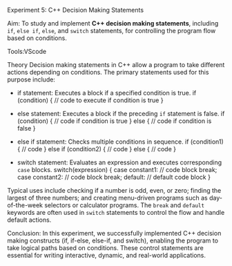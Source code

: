 Experiment 5: C++ Decision Making Statements

Aim:
To study and implement **C++ decision making statements**, including `if`, `else if`, `else`, and `switch` statements, for controlling the program flow based on conditions.

Tools:VScode

Theory
Decision making statements in C++ allow a program to take different actions depending on conditions. The primary statements used for this purpose include:

- if statement: Executes a block if a specified condition is true.
    if (condition) {
        // code to execute if condition is true
    }
  
- else statement: Executes a block if the preceding `if` statement is false.
    if (condition) {
        // code if condition is true
    } else {
        // code if condition is false
    }
- else if statement: Checks multiple conditions in sequence.
    if (condition1) {
        // code
    } else if (condition2) {
        // code
    } else {
        // code
    }
    
- switch statement: Evaluates an expression and executes corresponding `case` blocks.
    switch(expression) {
        case constant1:
            // code block
            break;
        case constant2:
            // code block
            break;
        default:
            // default code block
    }
    
Typical uses include checking if a number is odd, even, or zero; finding the largest of three numbers; and creating menu-driven programs such as day-of-the-week selectors or calculator programs. The `break` and `default` keywords are often used in `switch` statements to control the flow and handle default actions.

Conclusion:
In this experiment, we successfully implemented C++ decision making constructs (if, if-else, else-if, and switch), enabling the program to take logical paths based on conditions. These control statements are essential for writing interactive, dynamic, and real-world applications.
